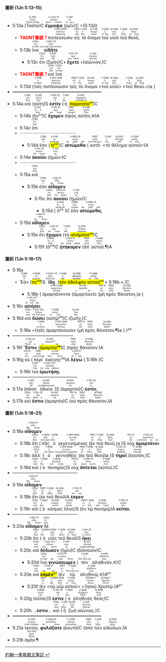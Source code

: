 #### 圖析 (1Jn 5:13–15)

- <rt>5:13a</rt> (<RUBY><ruby><ruby>Ταῦτα<rt>These things</rt></ruby><rt>οὗτος</rt></ruby><rt>D-APN</rt></RUBY>)C <RUBY><ruby><ruby><strong>ἔγραψα</strong><rt>have I written</rt></ruby><rt>γράφω</rt></ruby><rt>V-2AAI-1S</rt></RUBY> (<RUBY><ruby><ruby>ὑμῖν<rt>to you</rt></ruby><rt>σύ</rt></ruby><rt>P-2DP</rt></RUBY>)C ={<rt>5:13d</rt>}
	- <strong><font color='red'>TAGNT筆誤？</font></strong><RUBY><ruby><ruby><em>πιστεύουσιν</em><rt>believing</rt></ruby><rt>πιστεύω</rt></ruby><rt>V-PAP-DPM</rt></RUBY> <RUBY><ruby><ruby>εἰς<rt>into</rt></ruby><rt>εἰς</rt></ruby><rt>PREP</rt></RUBY> <RUBY><ruby><ruby>τὸ<rt>the</rt></ruby><rt>ὁ</rt></ruby><rt>T-ASN</rt></RUBY> <RUBY><ruby><ruby>ὄνομα<rt>name</rt></ruby><rt>ὄνομα</rt></ruby><rt>N-ASN</rt></RUBY> <RUBY><ruby><ruby>τοῦ<rt>of the</rt></ruby><rt>ὁ</rt></ruby><rt>T-GSM</rt></RUBY> <RUBY><ruby><ruby>υἱοῦ<rt>Son</rt></ruby><rt>υἱός</rt></ruby><rt>N-GSM</rt></RUBY> <RUBY><ruby><ruby>τοῦ<rt>[the]</rt></ruby><rt>ὁ</rt></ruby><rt>T-GSM</rt></RUBY> <RUBY><ruby><ruby>θεοῦ,<rt>of God</rt></ruby><rt>θεός</rt></ruby><rt>N-GSM</rt></RUBY>
	- <rt>5:13b</rt> <RUBY><ruby><ruby>ἵνα<rt>so that</rt></ruby><rt>ἵνα</rt></ruby><rt>CONJ</rt></RUBY> <RUBY><ruby><ruby><strong>εἰδῆτε</strong><rt>you may have known</rt></ruby><rt>εἴδω</rt></ruby><rt>V-RAS-2P</rt></RUBY> 
		- <rt>5:13c</rt> <RUBY><ruby><ruby>ὅτι<rt>that</rt></ruby><rt>ὅτι</rt></ruby><rt>CONJ</rt></RUBY> (<RUBY><ruby><ruby>ζωὴν<rt>life</rt></ruby><rt>ζωή</rt></ruby><rt>N-ASF</rt></RUBY>)C◖ <RUBY><ruby><ruby><strong>ἔχετε</strong><rt>you have</rt></ruby><rt>ἔχω</rt></ruby><rt>V-PAI-2P</rt></RUBY> ◗(<RUBY><ruby><ruby>αἰώνιον,<rt>eternal,</rt></ruby><rt>αἰώνιος</rt></ruby><rt>A-ASF</rt></RUBY>)C
	- <strong><font color='red'>TAGNT筆誤？</font></strong><RUBY><ruby><ruby>καὶ<rt>and</rt></ruby><rt>καί</rt></ruby><rt>CONJ</rt></RUBY> <RUBY><ruby><ruby>ἵνα<rt>so that</rt></ruby><rt>ἵνα</rt></ruby><rt>CONJ</rt></RUBY>
	- <rt>5:13d</rt> {<RUBY><ruby><ruby>τοῖς<rt>to those</rt></ruby><rt>ὁ</rt></ruby><rt>T-DPM</rt></RUBY> <RUBY><ruby><ruby><em>πιστεύουσιν</em><rt>believing</rt></ruby><rt>πιστεύω</rt></ruby><rt>V-PAP-DPM</rt></RUBY> (<RUBY><ruby><ruby>εἰς<rt>in</rt></ruby><rt>εἰς</rt></ruby><rt>PREP</rt></RUBY> <RUBY><ruby><ruby>τὸ<rt>the</rt></ruby><rt>ὁ</rt></ruby><rt>T-ASN</rt></RUBY> <RUBY><ruby><ruby>ὄνομα<rt>name</rt></ruby><rt>ὄνομα</rt></ruby><rt>N-ASN</rt></RUBY> <<RUBY><ruby><ruby>τοῦ<rt>of the</rt></ruby><rt>ὁ</rt></ruby><rt>T-GSM</rt></RUBY> <RUBY><ruby><ruby>υἱοῦ<rt>Son</rt></ruby><rt>υἱός</rt></ruby><rt>N-GSM</rt></RUBY>> <<RUBY><ruby><ruby>τοῦ<rt>[the]</rt></ruby><rt>ὁ</rt></ruby><rt>T-GSM</rt></RUBY> <RUBY><ruby><ruby>θεοῦ.<rt>of God.</rt></ruby><rt>θεός</rt></ruby><rt>N-GSM</rt></RUBY>>)a } 
- ═════════════════════════════
- <rt>5:14a</rt> <RUBY><ruby><ruby>καὶ<rt>And</rt></ruby><rt>καί</rt></ruby><rt>CONJ</rt></RUBY> (<RUBY><ruby><ruby>αὕτη<rt>this</rt></ruby><rt>οὗτος</rt></ruby><rt>D-NSF</rt></RUBY>)S <RUBY><ruby><ruby><strong>ἐστὶν</strong><rt>is</rt></ruby><rt>εἰμί</rt></ruby><rt>V-PAI-3S</rt></RUBY> (<RUBY><ruby><ruby>ἡ<rt>the</rt></ruby><rt>ὁ</rt></ruby><rt>T-NSF</rt></RUBY> <RUBY><ruby><ruby><mark>παρρησία°¹</mark><rt>confidence</rt></ruby><rt>παρρησία</rt></ruby><rt>N-NSF</rt></RUBY>)C 
	- <rt>5:14b</rt> (<RUBY><ruby><ruby>ἣν°¹<rt>that</rt></ruby><rt>ὅς, ἥ</rt></ruby><rt>R-ASF</rt></RUBY>)C <RUBY><ruby><ruby><strong>ἔχομεν</strong><rt>we have</rt></ruby><rt>ἔχω</rt></ruby><rt>V-PAI-1P</rt></RUBY> (<RUBY><ruby><ruby>πρὸς<rt>toward</rt></ruby><rt>πρός</rt></ruby><rt>PREP</rt></RUBY> <RUBY><ruby><ruby>αὐτόν,✡<rt>Him,</rt></ruby><rt>αὐτός</rt></ruby><rt>P-ASM</rt></RUBY>)A
	- <rt>5:14c</rt> <RUBY><ruby><ruby>ὅτι<rt>that</rt></ruby><rt>ὅτι</rt></ruby><rt>CONJ</rt></RUBY> 
	- ·············································
		- <rt>5:14d</rt> <RUBY><ruby><ruby>ἐάν<rt>if</rt></ruby><rt>ἐάν</rt></ruby><rt>COND</rt></RUBY> (<RUBY><ruby><ruby><mark>τι°²</mark><rt>anything</rt></ruby><rt>τις</rt></ruby><rt>X-ASN</rt></RUBY>)C <RUBY><ruby><ruby><strong>αἰτώμεθα</strong><rt>we shall ask</rt></ruby><rt>αἰτέω</rt></ruby><rt>V-PMS-1P</rt></RUBY> (<RUBY><ruby><ruby>κατὰ<rt>according to</rt></ruby><rt>κατά</rt></ruby><rt>PREP</rt></RUBY> <<RUBY><ruby><ruby>τὸ<rt>the</rt></ruby><rt>ὁ</rt></ruby><rt>T-ASN</rt></RUBY> <RUBY><ruby><ruby>θέλημα<rt>will</rt></ruby><rt>θέλημα</rt></ruby><rt>N-ASN</rt></RUBY> <RUBY><ruby><ruby>αὐτοῦ<rt>of Him,</rt></ruby><rt>αὐτός</rt></ruby><rt>P-GSM</rt></RUBY>>)A 
	- <rt>5:14e</rt> <RUBY><ruby><ruby><strong>ἀκούει</strong><rt>He hears</rt></ruby><rt>ἀκούω</rt></ruby><rt>V-PAI-3S</rt></RUBY> (<RUBY><ruby><ruby>ἡμῶν·<rt>us.</rt></ruby><rt>ἐγώ</rt></ruby><rt>P-1GP</rt></RUBY>)C
	- ·············································
	- <rt>5:15a</rt> <RUBY><ruby><ruby>καὶ<rt>And</rt></ruby><rt>καί</rt></ruby><rt>CONJ</rt></RUBY> 
		- <rt>5:15b</rt> <RUBY><ruby><ruby>ἐὰν<rt>if</rt></ruby><rt>ἐάν</rt></ruby><rt>COND</rt></RUBY> <RUBY><ruby><ruby><strong>οἴδαμεν</strong><rt>we know</rt></ruby><rt>εἴδω</rt></ruby><rt>V-RAI-1P</rt></RUBY> 
			- <rt>5:15c</rt> <RUBY><ruby><ruby>ὅτι<rt>that</rt></ruby><rt>ὅτι</rt></ruby><rt>CONJ</rt></RUBY> <RUBY><ruby><ruby><strong>ἀκούει</strong><rt>He hears</rt></ruby><rt>ἀκούω</rt></ruby><rt>V-PAI-3S</rt></RUBY> (<RUBY><ruby><ruby>ἡμῶν<rt>us,</rt></ruby><rt>ἐγώ</rt></ruby><rt>P-1GP</rt></RUBY>)C 
				- <rt>5:15d</rt> (<RUBY><ruby><ruby>ὃ°²<rt>whatever</rt></ruby><rt>ὅς, ἥ</rt></ruby><rt>R-ASN</rt></RUBY>)C <RUBY><ruby><ruby>ἐὰν<rt>maybe</rt></ruby><rt>ἐάν</rt></ruby><rt>COND</rt></RUBY> <RUBY><ruby><ruby><strong>αἰτώμεθα,</strong><rt>we shall ask,</rt></ruby><rt>αἰτέω</rt></ruby><rt>V-PMS-1P</rt></RUBY>
	- <rt>5:15d</rt> <RUBY><ruby><ruby><strong>οἴδαμεν</strong><rt>we know</rt></ruby><rt>εἴδω</rt></ruby><rt>V-RAI-1P</rt></RUBY> 
		- <rt>5:15e</rt> <RUBY><ruby><ruby>ὅτι<rt>that</rt></ruby><rt>ὅτι</rt></ruby><rt>CONJ</rt></RUBY> <RUBY><ruby><ruby><strong>ἔχομεν</strong><rt>we have</rt></ruby><rt>ἔχω</rt></ruby><rt>V-PAI-1P</rt></RUBY> (<RUBY><ruby><ruby>τὰ<rt>the</rt></ruby><rt>ὁ</rt></ruby><rt>T-APN</rt></RUBY> <RUBY><ruby><ruby><mark>αἰτήματα°³</mark><rt>requests</rt></ruby><rt>αἴτημα</rt></ruby><rt>N-APN</rt></RUBY>)C 
			- <rt>5:15f</rt> (<RUBY><ruby><ruby>ἃ°³<rt>that</rt></ruby><rt>ὅς, ἥ</rt></ruby><rt>R-APN</rt></RUBY>)C <RUBY><ruby><ruby><strong>ᾐτήκαμεν</strong><rt>we have asked</rt></ruby><rt>αἰτέω</rt></ruby><rt>V-RAI-1P</rt></RUBY> (<RUBY><ruby><ruby>ἀπ᾽<rt>from</rt></ruby><rt>ἀπό</rt></ruby><rt>PREP</rt></RUBY> <RUBY><ruby><ruby>αὐτοῦ.¶<rt>Him.</rt></ruby><rt>αὐτός</rt></ruby><rt>P-GSM</rt></RUBY>)A



#### 圖析 (1Jn 5:16–17)

- <rt>5:16a</rt> 
	- <RUBY><ruby><ruby>Ἐάν<rt>If</rt></ruby><rt>ἐάν</rt></ruby><rt>COND</rt></RUBY> (<RUBY><ruby><ruby><mark>τις°⁴</mark><rt>anyone</rt></ruby><rt>τις</rt></ruby><rt>X-NSM</rt></RUBY>)S <RUBY><ruby><ruby><strong>ἴδῃ</strong><rt>shall see</rt></ruby><rt>εἴδω</rt></ruby><rt>V-2AAS-3S</rt></RUBY> (<mark><RUBY><ruby><ruby>τὸν<rt>the</rt></ruby><rt>ὁ</rt></ruby><rt>T-ASM</rt></RUBY> <RUBY><ruby><ruby>ἀδελφὸν<rt>brother</rt></ruby><rt>ἀδελφός</rt></ruby><rt>N-ASM</rt></RUBY> <RUBY><ruby><ruby>αὐτοῦ<rt>of him</rt></ruby><rt>αὐτός</rt></ruby><rt>P-GSM</rt></RUBY>°⁵</mark> « <rt>5:16b</rt> » )C
		- <rt>5:16b</rt> { <RUBY><ruby><ruby><em>ἁμαρτάνοντα</em><rt>sinning</rt></ruby><rt>ἁμαρτάνω</rt></ruby><rt>V-PAP-ASM</rt></RUBY> (<RUBY><ruby><ruby>ἁμαρτίαν<rt>a sin</rt></ruby><rt>ἁμαρτία</rt></ruby><rt>N-ASF</rt></RUBY>)c (<RUBY><ruby><ruby>μὴ<rt>not</rt></ruby><rt>μή</rt></ruby><rt>PRT-N</rt></RUBY> <RUBY><ruby><ruby>πρὸς<rt>unto</rt></ruby><rt>πρός</rt></ruby><rt>PREP</rt></RUBY> <RUBY><ruby><ruby>θάνατον,<rt>death,</rt></ruby><rt>θάνατος</rt></ruby><rt>N-ASM</rt></RUBY>)a }
- <rt>5:16c</rt> <RUBY><ruby><ruby><strong>αἰτήσει</strong><rt>he will ask,</rt></ruby><rt>αἰτέω</rt></ruby><rt>V-FAI-3S°⁴</rt></RUBY> 
- <rt>5:16d</rt> <RUBY><ruby><ruby>καὶ<rt>and</rt></ruby><rt>καί</rt></ruby><rt>CONJ</rt></RUBY> <RUBY><ruby><ruby><strong>δώσει</strong><rt>He will give</rt></ruby><rt>δίδωμι</rt></ruby><rt>V-FAI-3S✡</rt></RUBY> (<RUBY><ruby><ruby>αὐτῷ°⁵<rt>to him</rt></ruby><rt>αὐτός</rt></ruby><rt>P-DSM</rt></RUBY>)C (<RUBY><ruby><ruby>ζωήν,<rt>life,</rt></ruby><rt>ζωή</rt></ruby><rt>N-ASF</rt></RUBY>)C
	- <rt>5:16e</rt> ={<RUBY><ruby><ruby>τοῖς<rt>to those</rt></ruby><rt>ὁ</rt></ruby><rt>T-DPM</rt></RUBY> <RUBY><ruby><ruby><em>ἁμαρτάνουσιν</em><rt>sinning</rt></ruby><rt>ἁμαρτάνω</rt></ruby><rt>V-PAP-DPM</rt></RUBY> (<RUBY><ruby><ruby>μὴ<rt>not</rt></ruby><rt>μή</rt></ruby><rt>PRT-N</rt></RUBY> <RUBY><ruby><ruby>πρὸς<rt>unto</rt></ruby><rt>πρός</rt></ruby><rt>PREP</rt></RUBY> <RUBY><ruby><ruby>θάνατον.¶<rt>death.</rt></ruby><rt>θάνατος</rt></ruby><rt>N-ASM</rt></RUBY>)a } )°⁵
- ——————————————
- <rt>5:16f</rt> <RUBY><ruby><ruby><strong>Ἔστιν</strong><rt>There is</rt></ruby><rt>εἰμί</rt></ruby><rt>V-PAI-3S</rt></RUBY> (<RUBY><ruby><ruby><mark>ἁμαρτία°⁶</mark><rt>a sin</rt></ruby><rt>ἁμαρτία°⁶</rt></ruby><rt>N-NSF</rt></RUBY>)C (<RUBY><ruby><ruby>πρὸς<rt>unto</rt></ruby><rt>πρός</rt></ruby><rt>PREP</rt></RUBY> <RUBY><ruby><ruby>θάνατον·<rt>death;</rt></ruby><rt>θάνατος</rt></ruby><rt>N-ASM</rt></RUBY>)A 
- <rt>5:16g</rt> <RUBY><ruby><ruby>οὐ<rt>not</rt></ruby><rt>οὐ</rt></ruby><rt>PRT-N</rt></RUBY> (<RUBY><ruby><ruby>περὶ<rt>concerning</rt></ruby><rt>περί</rt></ruby><rt>PREP</rt></RUBY> <RUBY><ruby><ruby>ἐκείνης°⁶<rt>that [one]</rt></ruby><rt>ἐκεῖνος</rt></ruby><rt>D-GSF</rt></RUBY>)A <RUBY><ruby><ruby><strong>λέγω</strong><rt>do I say</rt></ruby><rt>λέγω</rt></ruby><rt>V-PAI-1S</rt></RUBY> { <rt>5:16h</rt> }C
	- <rt>5:16h</rt> <RUBY><ruby><ruby>ἵνα<rt>that</rt></ruby><rt>ἵνα</rt></ruby><rt>CONJ</rt></RUBY> <RUBY><ruby><ruby><strong>ἐρωτήσῃ.</strong><rt>he may implore.</rt></ruby><rt>ἐρωτάω</rt></ruby><rt>V-AAS-3S°⁴</rt></RUBY> 
- ———————————————
- <rt>5:17a</rt> (<RUBY><ruby><ruby>πᾶσα<rt>All</rt></ruby><rt>πᾶς</rt></ruby><rt>A-NSF</rt></RUBY> <RUBY><ruby><ruby>ἀδικία<rt>unrighteousness</rt></ruby><rt>ἀδικία</rt></ruby><rt>N-NSF</rt></RUBY>)S (<RUBY><ruby><ruby>ἁμαρτία<rt>sin</rt></ruby><rt>ἁμαρτία</rt></ruby><rt>N-NSF</rt></RUBY>)C <RUBY><ruby><ruby><strong>ἐστίν,</strong><rt>is,</rt></ruby><rt>εἰμί</rt></ruby><rt>V-PAI-3S</rt></RUBY> 
- <rt>5:17b</rt> <RUBY><ruby><ruby>καὶ<rt>and</rt></ruby><rt>καί</rt></ruby><rt>CONJ</rt></RUBY> <RUBY><ruby><ruby><strong>ἔστιν</strong><rt>there is</rt></ruby><rt>εἰμί</rt></ruby><rt>V-PAI-3S</rt></RUBY> (<RUBY><ruby><ruby>ἁμαρτία<rt>sin</rt></ruby><rt>ἁμαρτία</rt></ruby><rt>N-NSF</rt></RUBY>)C (<RUBY><ruby><ruby>οὐ<rt>not</rt></ruby><rt>οὐ</rt></ruby><rt>PRT-N</rt></RUBY> <RUBY><ruby><ruby>πρὸς<rt>unto</rt></ruby><rt>πρός</rt></ruby><rt>PREP</rt></RUBY> <RUBY><ruby><ruby>θάνατον.<rt>death.</rt></ruby><rt>θάνατος</rt></ruby><rt>N-ASM</rt></RUBY>)A


#### 圖析 (1Jn 5:18–21)

- <rt>5:18a</rt> <RUBY><ruby><ruby><strong>οἴδαμεν</strong><rt>We know</rt></ruby><rt>εἴδω</rt></ruby><rt>V-RAI-1P</rt></RUBY> 
	- <rt>5:18b</rt> <RUBY><ruby><ruby>ὅτι<rt>that</rt></ruby><rt>ὅτι</rt></ruby><rt>CONJ</rt></RUBY> {<RUBY><ruby><ruby>πᾶς<rt>everyone</rt></ruby><rt>πᾶς</rt></ruby><rt>A-NSM</rt></RUBY> <RUBY><ruby><ruby>ὁ<rt>who</rt></ruby><rt>ὁ</rt></ruby><rt>T-NSM</rt></RUBY> <RUBY><ruby><ruby><em>γεγεννημένος</em><rt>born</rt></ruby><rt>γεννάω</rt></ruby><rt>V-RPP-NSM</rt></RUBY> (<RUBY><ruby><ruby>ἐκ<rt>of</rt></ruby><rt>ἐκ</rt></ruby><rt>PREP</rt></RUBY> <RUBY><ruby><ruby>τοῦ<rt>[the]</rt></ruby><rt>ὁ</rt></ruby><rt>T-GSM</rt></RUBY> <RUBY><ruby><ruby>θεοῦ,<rt>God</rt></ruby><rt>θεός</rt></ruby><rt>N-GSM</rt></RUBY>)a }S <RUBY><ruby><ruby>οὐχ<rt>not</rt></ruby><rt>οὐ</rt></ruby><rt>PRT-N</rt></RUBY> <RUBY><ruby><ruby><strong>ἁμαρτάνει·</strong><rt>continues to sin,</rt></ruby><rt>ἁμαρτάνω</rt></ruby><rt>V-PAI-3S</rt></RUBY> 
	- <rt>5:18c</rt> <RUBY><ruby><ruby>ἀλλ᾽<rt>but</rt></ruby><rt>ἀλλά</rt></ruby><rt>CONJ</rt></RUBY> {<RUBY><ruby><ruby>ὁ<rt>the [One]</rt></ruby><rt>ὁ</rt></ruby><rt>T-NSM</rt></RUBY> <RUBY><ruby><ruby><em>γεννηθεὶς</em><rt>having been begotten</rt></ruby><rt>γεννάω</rt></ruby><rt>V-APP-NSM</rt></RUBY> (<RUBY><ruby><ruby>ἐκ<rt>of</rt></ruby><rt>ἐκ</rt></ruby><rt>PREP</rt></RUBY> <RUBY><ruby><ruby>τοῦ<rt>[the]</rt></ruby><rt>ὁ</rt></ruby><rt>T-GSM</rt></RUBY> <RUBY><ruby><ruby>θεοῦ<rt>God</rt></ruby><rt>θεός</rt></ruby><rt>N-GSM</rt></RUBY>)a }S <RUBY><ruby><ruby><strong>τηρεῖ</strong><rt>protects</rt></ruby><rt>τηρέω</rt></ruby><rt>V-PAI-3S</rt></RUBY> (<RUBY><ruby><ruby>ἑαυτόν,<rt>himself,</rt></ruby><rt>ἑαυτοῦ</rt></ruby><rt>F-3ASM</rt></RUBY>)C
	- <rt>5:18d</rt> <RUBY><ruby><ruby>καὶ<rt>and</rt></ruby><rt>καί</rt></ruby><rt>CONJ</rt></RUBY> (<RUBY><ruby><ruby>ὁ<rt>the</rt></ruby><rt>ὁ</rt></ruby><rt>T-NSM</rt></RUBY> <RUBY><ruby><ruby>πονηρὸς<rt>evil [one]</rt></ruby><rt>πονηρός</rt></ruby><rt>A-NSM</rt></RUBY>)S <RUBY><ruby><ruby>οὐχ<rt>not</rt></ruby><rt>οὐ</rt></ruby><rt>PRT-N</rt></RUBY> <RUBY><ruby><ruby><strong>ἅπτεται</strong><rt>does touch</rt></ruby><rt>ἅπτω</rt></ruby><rt>V-PMI-3S</rt></RUBY> (<RUBY><ruby><ruby>αὐτοῦ.<rt>him.</rt></ruby><rt>αὐτός</rt></ruby><rt>P-GSM</rt></RUBY>)C
- ———————————————
- <rt>5:19a</rt> <RUBY><ruby><ruby><strong>οἴδαμεν</strong><rt>We know</rt></ruby><rt>εἴδω</rt></ruby><rt>V-RAI-1P</rt></RUBY> 
	- <rt>5:19b</rt> <RUBY><ruby><ruby>ὅτι<rt>that</rt></ruby><rt>ὅτι</rt></ruby><rt>CONJ</rt></RUBY> (<RUBY><ruby><ruby>ἐκ<rt>of</rt></ruby><rt>ἐκ</rt></ruby><rt>PREP</rt></RUBY> <RUBY><ruby><ruby>τοῦ<rt>[the]</rt></ruby><rt>ὁ</rt></ruby><rt>T-GSM</rt></RUBY> <RUBY><ruby><ruby>θεοῦ<rt>God</rt></ruby><rt>θεός</rt></ruby><rt>N-GSM</rt></RUBY>)A <RUBY><ruby><ruby><strong>ἐσμεν</strong><rt>we are,</rt></ruby><rt>εἰμί</rt></ruby><rt>V-PAI-1P</rt></RUBY> 
	- <rt>5:19c</rt> <RUBY><ruby><ruby>καὶ<rt>and</rt></ruby><rt>καί</rt></ruby><rt>CONJ</rt></RUBY> (<RUBY><ruby><ruby>ὁ<rt>the</rt></ruby><rt>ὁ</rt></ruby><rt>T-NSM</rt></RUBY> <RUBY><ruby><ruby>κόσμος<rt>world</rt></ruby><rt>κόσμος</rt></ruby><rt>N-NSM</rt></RUBY> <RUBY><ruby><ruby>ὅλος<rt>whole,</rt></ruby><rt>ὅλος</rt></ruby><rt>A-NSM</rt></RUBY>)S (<RUBY><ruby><ruby>ἐν<rt>in</rt></ruby><rt>ἐν</rt></ruby><rt>PREP</rt></RUBY> <RUBY><ruby><ruby>τῷ<rt>the</rt></ruby><rt>ὁ</rt></ruby><rt>T-DSM</rt></RUBY> <RUBY><ruby><ruby>πονηρῷ<rt>evil [one]</rt></ruby><rt>πονηρός</rt></ruby><rt>A-DSM</rt></RUBY>)A <RUBY><ruby><ruby><strong>κεῖται.</strong><rt>lies.</rt></ruby><rt>κεῖμαι</rt></ruby><rt>V-PNI-3S</rt></RUBY> 
- ———————————————
- <rt>5:20a</rt> <RUBY><ruby><ruby><strong>οἴδαμεν</strong><rt>We know</rt></ruby><rt>εἴδω</rt></ruby><rt>V-RAI-1P</rt></RUBY> <RUBY><ruby><ruby>δὲ<rt>now</rt></ruby><rt>δέ</rt></ruby><rt>CONJ</rt></RUBY> 
	- <rt>5:20b</rt> <RUBY><ruby><ruby>ὅτι<rt>that</rt></ruby><rt>ὅτι</rt></ruby><rt>CONJ</rt></RUBY> (<RUBY><ruby><ruby>ὁ<rt>the</rt></ruby><rt>ὁ</rt></ruby><rt>T-NSM</rt></RUBY> <RUBY><ruby><ruby>υἱὸς<rt>Son</rt></ruby><rt>υἱός</rt></ruby><rt>N-NSM</rt></RUBY> <RUBY><ruby><ruby>τοῦ<rt>[the]</rt></ruby><rt>ὁ</rt></ruby><rt>T-GSM</rt></RUBY> <RUBY><ruby><ruby>θεοῦ<rt>of God</rt></ruby><rt>θεός</rt></ruby><rt>N-GSM</rt></RUBY>)S <RUBY><ruby><ruby><strong>ἥκει</strong><rt>is come,</rt></ruby><rt>ἥκω</rt></ruby><rt>V-PAI-3S</rt></RUBY> 
	- <rt>5:20c</rt> <RUBY><ruby><ruby>καὶ<rt>and</rt></ruby><rt>καί</rt></ruby><rt>CONJ</rt></RUBY> <RUBY><ruby><ruby><strong>δέδωκεν</strong><rt>has given</rt></ruby><rt>δίδωμι</rt></ruby><rt>V-RAI-3S✝</rt></RUBY> (<RUBY><ruby><ruby>ἡμῖν<rt>us</rt></ruby><rt>ἐγώ</rt></ruby><rt>P-1DP</rt></RUBY>)C (<RUBY><ruby><ruby>διάνοιαν<rt>understanding,</rt></ruby><rt>διάνοια</rt></ruby><rt>N-ASF</rt></RUBY>)C 
		- <rt>5:20d</rt> <RUBY><ruby><ruby>ἵνα<rt>so that</rt></ruby><rt>ἵνα</rt></ruby><rt>CONJ</rt></RUBY> <RUBY><ruby><ruby><strong>γινώσκωμεν</strong><rt>we may know</rt></ruby><rt>γινώσκω</rt></ruby><rt>V-PAS-1P</rt></RUBY> (<RUBY><ruby><ruby>τὸν<rt>Him who [is]</rt></ruby><rt>ὁ</rt></ruby><rt>T-ASM</rt></RUBY> <RUBY><ruby><ruby>ἀληθινόν,✡<rt>true;</rt></ruby><rt>ἀληθινός</rt></ruby><rt>A-ASM</rt></RUBY>)C
	- <rt>5:20e</rt> <RUBY><ruby><ruby>καὶ<rt>and</rt></ruby><rt>καί</rt></ruby><rt>CONJ</rt></RUBY> <RUBY><ruby><ruby><mark><strong>ἐσμὲν</strong>°⁷</mark><rt>we are</rt></ruby><rt>εἰμί</rt></ruby><rt>V-PAI-1P</rt></RUBY> (<RUBY><ruby><ruby>ἐν<rt>in</rt></ruby><rt>ἐν</rt></ruby><rt>PREP</rt></RUBY> <RUBY><ruby><ruby>τῷ<rt>Him who [is]</rt></ruby><rt>ὁ</rt></ruby><rt>T-DSM</rt></RUBY> <RUBY><ruby><ruby>ἀληθινῷ,✡<rt>true,</rt></ruby><rt>ἀληθινός</rt></ruby><rt>A-DSM</rt></RUBY>)A°⁷
		- <rt>5:20f</rt> (<RUBY><ruby><ruby>ἐν<rt>in</rt></ruby><rt>ἐν</rt></ruby><rt>PREP</rt></RUBY> <<RUBY><ruby><ruby>τῷ<rt>the</rt></ruby><rt>ὁ</rt></ruby><rt>T-DSM</rt></RUBY> <RUBY><ruby><ruby>υἱῷ<rt>Son</rt></ruby><rt>υἱός</rt></ruby><rt>N-DSM</rt></RUBY> <RUBY><ruby><ruby>αὐτοῦ<rt>of Him,</rt></ruby><rt>αὐτός</rt></ruby><rt>P-GSM</rt></RUBY>> =<RUBY><ruby><ruby>Ἰησοῦ<rt>Jesus</rt></ruby><rt>Ἰησοῦς</rt></ruby><rt>N-DSM-P</rt></RUBY> <RUBY><ruby><ruby>Χριστῷ.<rt>Christ.</rt></ruby><rt>Χριστός</rt></ruby><rt>N-DSM-T</rt></RUBY>)A°⁷
	- <rt>5:20g</rt> (<RUBY><ruby><ruby>οὗτός<rt>He</rt></ruby><rt>οὗτος</rt></ruby><rt>D-NSM</rt></RUBY>)S <RUBY><ruby><ruby><strong>ἐστιν</strong><rt>is</rt></ruby><rt>εἰμί</rt></ruby><rt>V-PAI-3S</rt></RUBY> (<RUBY><ruby><ruby>ὁ<rt>the</rt></ruby><rt>ὁ</rt></ruby><rt>T-NSM</rt></RUBY> <RUBY><ruby><ruby>ἀληθινὸς<rt>TRUE</rt></ruby><rt>ἀληθινός</rt></ruby><rt>A-NSM</rt></RUBY> <RUBY><ruby><ruby>θεὸς<rt>God</rt></ruby><rt>θεός</rt></ruby><rt>N-NSM</rt></RUBY>)C 
	- <rt>5:20h</rt> ...<strong>ἐστιν</strong>... <RUBY><ruby><ruby>καὶ<rt>and</rt></ruby><rt>καί</rt></ruby><rt>CONJ</rt></RUBY> (<RUBY><ruby><ruby>ἥ<rt>[the]</rt></ruby><rt>ὁ</rt></ruby><rt>T-NSF</rt></RUBY> <RUBY><ruby><ruby>ζωὴ<rt>life</rt></ruby><rt>ζωή</rt></ruby><rt>N-NSF</rt></RUBY> <RUBY><ruby><ruby>αἰώνιος.<rt>eternal.</rt></ruby><rt>αἰώνιος</rt></ruby><rt>A-NSF</rt></RUBY>)C
- ═════════════════════════════
- <rt>5:21a</rt> <RUBY><ruby><ruby>τεκνία,<rt>Little children,</rt></ruby><rt>τεκνίον</rt></ruby><rt>N-VPN</rt></RUBY> <RUBY><ruby><ruby><strong>φυλάξατε</strong><rt>do keep</rt></ruby><rt>φυλάσσω</rt></ruby><rt>V-AAM-2P</rt></RUBY> (<RUBY><ruby><ruby>ἑαυτὰ<rt>yourselves</rt></ruby><rt>ἑαυτοῦ</rt></ruby><rt>F-2APN</rt></RUBY>)C (<RUBY><ruby><ruby>ἀπὸ<rt>from</rt></ruby><rt>ἀπό</rt></ruby><rt>PREP</rt></RUBY> <RUBY><ruby><ruby>τῶν<rt>[the]</rt></ruby><rt>ὁ</rt></ruby><rt>T-GPN</rt></RUBY> <RUBY><ruby><ruby>εἰδώλων.<rt>idols.</rt></ruby><rt>εἴδωλον</rt></ruby><rt>N-GPN</rt></RUBY>)A 
- <rt>5:21b</rt> <RUBY><ruby><ruby>ἀμήν.¶<rt>Amen</rt></ruby><rt>ἀμήν</rt></ruby><rt>INJ-HEB</rt></RUBY> 




---

[約翰一書希臘文筆記 ↵](1John-Notes.md)